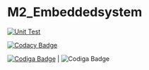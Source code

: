 # M2_Embeddedsystem

[![Unit Test](https://github.com/Harshitha199928/M2-Embsys/actions/workflows/Unity.yml/badge.svg)](https://github.com/Harshitha199928/M2-Embsys/actions/workflows/Unity.yml)



[![Codacy Badge](https://app.codacy.com/project/badge/Grade/3b5d7122283246949f4525c1b70d5971)](https://www.codacy.com/gh/Harshitha199928/M2-Embsys/dashboard?utm_source=github.com&amp;utm_medium=referral&amp;utm_content=Harshitha199928/M2-Embsys&amp;utm_campaign=Badge_Grade)

 [![Codiga Badge](https://api.codiga.io/project/31668/score/svg)](https://app.codiga.io/public/project/31669/M1_MutifeatureApplication_App/dashboard) |  ![Codiga Badge](https://api.codiga.io/project/31668/status/svg) 
